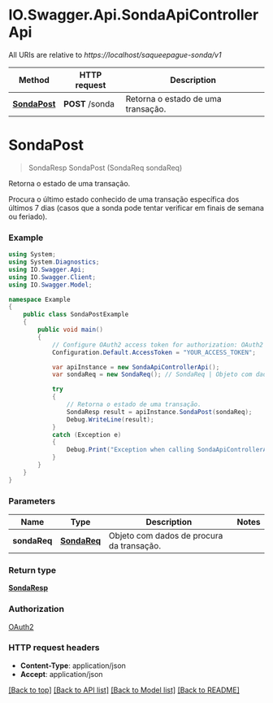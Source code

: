 # IO.Swagger.Api.SondaApiControllerApi

All URIs are relative to *https://localhost/saqueepague-sonda/v1*

Method | HTTP request | Description
------------- | ------------- | -------------
[**SondaPost**](SondaApiControllerApi.md#sondapost) | **POST** /sonda | Retorna o estado de uma transação.


<a name="sondapost"></a>
# **SondaPost**
> SondaResp SondaPost (SondaReq sondaReq)

Retorna o estado de uma transação.

Procura o último estado conhecido de uma transação específica dos últimos 7 dias (casos que a sonda pode tentar verificar em finais de semana ou feriado).

### Example
```csharp
using System;
using System.Diagnostics;
using IO.Swagger.Api;
using IO.Swagger.Client;
using IO.Swagger.Model;

namespace Example
{
    public class SondaPostExample
    {
        public void main()
        {
            // Configure OAuth2 access token for authorization: OAuth2
            Configuration.Default.AccessToken = "YOUR_ACCESS_TOKEN";

            var apiInstance = new SondaApiControllerApi();
            var sondaReq = new SondaReq(); // SondaReq | Objeto com dados de procura da transação.

            try
            {
                // Retorna o estado de uma transação.
                SondaResp result = apiInstance.SondaPost(sondaReq);
                Debug.WriteLine(result);
            }
            catch (Exception e)
            {
                Debug.Print("Exception when calling SondaApiControllerApi.SondaPost: " + e.Message );
            }
        }
    }
}
```

### Parameters

Name | Type | Description  | Notes
------------- | ------------- | ------------- | -------------
 **sondaReq** | [**SondaReq**](SondaReq.md)| Objeto com dados de procura da transação. | 

### Return type

[**SondaResp**](SondaResp.md)

### Authorization

[OAuth2](../README.md#OAuth2)

### HTTP request headers

 - **Content-Type**: application/json
 - **Accept**: application/json

[[Back to top]](#) [[Back to API list]](../README.md#documentation-for-api-endpoints) [[Back to Model list]](../README.md#documentation-for-models) [[Back to README]](../README.md)

